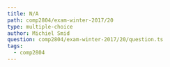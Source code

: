 ```yaml
---
title: N/A
path: comp2804/exam-winter-2017/20
type: multiple-choice
author: Michiel Smid
question: comp2804/exam-winter-2017/20/question.ts
tags:
  - comp2804
---
```

